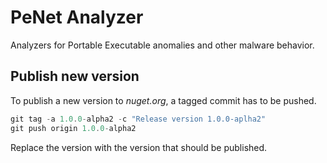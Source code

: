 # PeNet Analyzer

Analyzers for Portable Executable anomalies and other malware behavior.

## Publish new version

To publish a new version to *nuget.org*, a tagged commit has to be pushed.

```powershell
git tag -a 1.0.0-alpha2 -c "Release version 1.0.0-aplha2"
git push origin 1.0.0-alpha2
```

Replace the version with the version that should be published.
